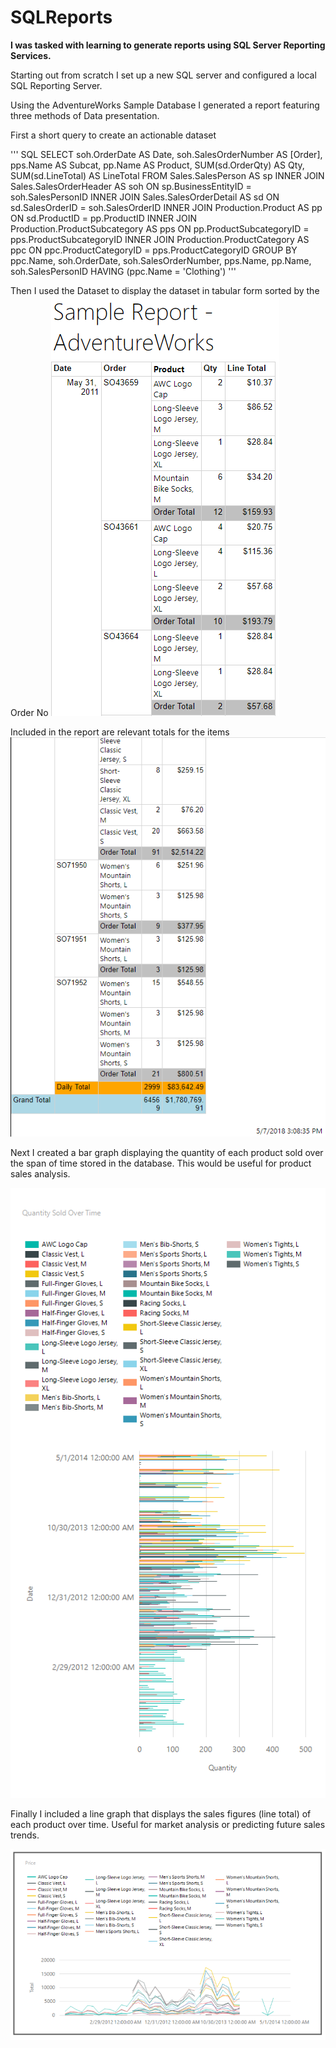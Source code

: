 # SQLReports

**I was tasked with learning to generate reports using SQL Server Reporting Services.**

Starting out from scratch I set up a new SQL server and configured a local SQL Reporting Server.

Using the AdventureWorks Sample Database I generated a report featuring three methods of Data presentation.

First a short query to create an actionable dataset

''' SQL
SELECT  soh.OrderDate AS Date, soh.SalesOrderNumber AS [Order], pps.Name AS Subcat, pp.Name AS Product, SUM(sd.OrderQty) AS Qty, SUM(sd.LineTotal) AS LineTotal
FROM  Sales.SalesPerson AS sp INNER JOIN
      Sales.SalesOrderHeader AS soh ON sp.BusinessEntityID = soh.SalesPersonID INNER JOIN
      Sales.SalesOrderDetail AS sd ON sd.SalesOrderID = soh.SalesOrderID
INNER JOIN
      Production.Product AS pp ON sd.ProductID = pp.ProductID INNER JOIN
      Production.ProductSubcategory AS pps ON pp.ProductSubcategoryID = pps.ProductSubcategoryID INNER JOIN
      Production.ProductCategory AS ppc ON ppc.ProductCategoryID = pps.ProductCategoryID
GROUP BY ppc.Name, soh.OrderDate, soh.SalesOrderNumber, pps.Name, pp.Name, soh.SalesPersonID
HAVING  (ppc.Name = 'Clothing')
'''

Then I used the Dataset to display the dataset in tabular form sorted by the Order No
![alt text](https://github.com/sagebeach/SQLReports/blob/master/TabularData1.PNG "First rows of the data table")

Included in the report are relevant totals for the items
![alt text](https://github.com/sagebeach/SQLReports/blob/master/TabularData2.PNG "Last rows of the data table")

Next I created a bar graph displaying the quantity of each product sold over the span of time stored in the database. This would be useful for product sales analysis.

![alt text](https://github.com/sagebeach/SQLReports/blob/master/QuantityOverTime.png "Quantity of product sold over time")

Finally I included a line graph that displays the sales figures (line total) of each product over time. Useful for market analysis or predicting future sales trends.

![alt text](https://github.com/sagebeach/SQLReports/blob/master/SalesOverTime.PNG "line total sales figures over time")
